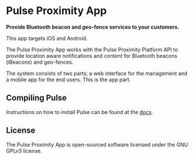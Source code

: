 # Pulse Proximity App

**Provide Bluetooth beacon and geo-fence services to your customers.**

This app targets iOS and Android.

The Pulse Proximity App works with the Pulse Proximity Platform API to provide location aware notifications and content for Bluetooth beacons (iBeacons) and geo-fences.

The system consists of two parts; a web interface for the management and a mobile app for the end users. This is the app part.

## Compiling Pulse
Instructions on how to install Pulse can be found at the [docs](https://madewithpepper.com/docs).

## License
The Pulse Proximity App is open-sourced software licensed under the GNU GPLv3 license.
